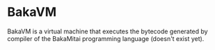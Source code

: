 # BakaVM

BakaVM is a virtual machine that executes the bytecode generated by compiler of the BakaMitai programming language (doesn't exist yet).